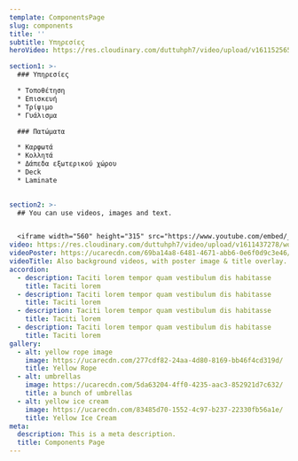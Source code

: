 ```yaml
---
template: ComponentsPage
slug: components
title: ''
subtitle: Υπηρεσίες
heroVideo: https://res.cloudinary.com/duttuhph7/video/upload/v1611525654/part1_her6gs.mp4

section1: >-
  ### Υπηρεσίες

  * Τοποθέτηση 
  * Επισκευή 
  * Τρίψιμο
  * Γυάλισμα

  ### Πατώματα

  * Καρφωτά
  * Κολλητά
  * Δάπεδα εξωτερικού χώρου
  * Deck
  * Laminate

  
section2: >-
  ## You can use videos, images and text.


  <iframe width="560" height="315" src="https://www.youtube.com/embed/_m2CHvfVK5I" frameborder="0" allow="accelerometer; autoplay; clipboard-write; encrypted-media; gyroscope; picture-in-picture" allowfullscreen></iframe>
video: https://res.cloudinary.com/duttuhph7/video/upload/v1611437278/wood_plyauq
videoPoster: https://ucarecdn.com/69ba14a8-6481-4671-abb6-0e6f0d9c3e46/
videoTitle: Also background videos, with poster image & title overlay.
accordion:
  - description: Taciti lorem tempor quam vestibulum dis habitasse
    title: Taciti lorem
  - description: Taciti lorem tempor quam vestibulum dis habitasse
    title: Taciti lorem
  - description: Taciti lorem tempor quam vestibulum dis habitasse
    title: Taciti lorem
  - description: Taciti lorem tempor quam vestibulum dis habitasse
    title: Taciti lorem
gallery:
  - alt: yellow rope image
    image: https://ucarecdn.com/277cdf82-24aa-4d80-8169-bb46f4cd319d/
    title: Yellow Rope
  - alt: umbrellas
    image: https://ucarecdn.com/5da63204-4ff0-4235-aac3-852921d7c632/
    title: a bunch of umbrellas
  - alt: yellow ice cream
    image: https://ucarecdn.com/83485d70-1552-4c97-b237-22330fb56a1e/
    title: Yellow Ice Cream
meta:
  description: This is a meta description.
  title: Components Page
---
```

